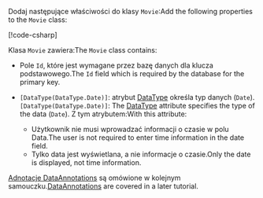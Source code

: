 <span data-ttu-id="7481f-101">Dodaj następujące właściwości do klasy `Movie`:</span><span class="sxs-lookup"><span data-stu-id="7481f-101">Add the following properties to the `Movie` class:</span></span>

[!code-csharp[](~/tutorials/first-mvc-app/start-mvc/sample/MvcMovie22/Models/Movie.cs?name=snippet1)]

<span data-ttu-id="7481f-102">Klasa `Movie` zawiera:</span><span class="sxs-lookup"><span data-stu-id="7481f-102">The `Movie` class contains:</span></span>

* <span data-ttu-id="7481f-103">Pole `Id`, które jest wymagane przez bazę danych dla klucza podstawowego.</span><span class="sxs-lookup"><span data-stu-id="7481f-103">The `Id` field which is required by the database for the primary key.</span></span>
* <span data-ttu-id="7481f-104">`[DataType(DataType.Date)]`: atrybut [DataType](/dotnet/api/microsoft.aspnetcore.mvc.dataannotations.internal.datatypeattributeadapter) określa typ danych (`Date`).</span><span class="sxs-lookup"><span data-stu-id="7481f-104">`[DataType(DataType.Date)]`:  The [DataType](/dotnet/api/microsoft.aspnetcore.mvc.dataannotations.internal.datatypeattributeadapter) attribute specifies the type of the data (`Date`).</span></span> <span data-ttu-id="7481f-105">Z tym atrybutem:</span><span class="sxs-lookup"><span data-stu-id="7481f-105">With this attribute:</span></span>

  * <span data-ttu-id="7481f-106">Użytkownik nie musi wprowadzać informacji o czasie w polu Data.</span><span class="sxs-lookup"><span data-stu-id="7481f-106">The user is not required to enter time information in the date field.</span></span>
  * <span data-ttu-id="7481f-107">Tylko data jest wyświetlana, a nie informacje o czasie.</span><span class="sxs-lookup"><span data-stu-id="7481f-107">Only the date is displayed, not time information.</span></span>

<span data-ttu-id="7481f-108">[Adnotacje DataAnnotations](/dotnet/api/system.componentmodel.dataannotations) są omówione w kolejnym samouczku.</span><span class="sxs-lookup"><span data-stu-id="7481f-108">[DataAnnotations](/dotnet/api/system.componentmodel.dataannotations) are covered in a later tutorial.</span></span>